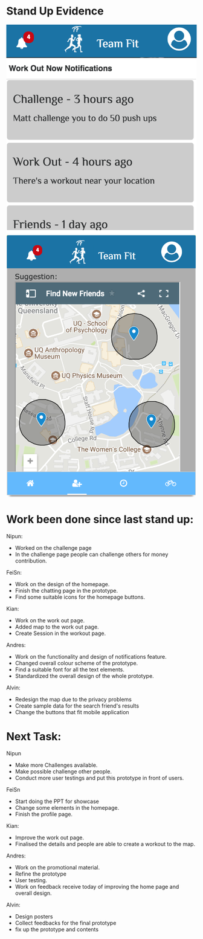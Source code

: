 # Stand Up Evidence

![Notification](image/notification.png)
![Notification2](image/notification2.png)
![Notification2](image/map.png)



# Work been done since last stand up:

Nipun:
- Worked on the challenge page
- In the challenge page people can challenge others for money contribution.

FeiSn:
- Work on the design of the homepage.
- Finish the chatting page in the prototype.
- Find some suitable icons for the homepage buttons.


Kian:
- Work on the work out page.
- Added map to the work out page.
- Create Session in the workout page.


Andres:
- Work on the functionality and design of notifications feature.
- Changed overall colour scheme of the prototype.
- Find a suitable font for all the text elements.
- Standardized the overall design of the whole prototype.

Alvin:
- Redesign the map due to the privacy problems
- Create sample data for the search friend's results 
- Change the buttons that fit mobile application


# Next Task:

Nipun
- Make more Challenges available.
- Make possible challenge other people.
- Conduct more user testings and put this prototype in front of users.

FeiSn
- Start doing the PPT for showcase
- Change some elements in the homepage.
- Finish the profile page.

Kian:
- Improve the work out page.
- Finalised the details and people are able to create a workout to the map.

Andres:
- Work on the promotional material.
- Refine the prototype
- User testing.
- Work on feedback receive today of improving the home page and overall design.

Alvin:
- Design posters
- Collect feedbacks for the final prototype 
- fix up the prototype and contents 


